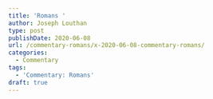 ```yaml
---
title: 'Romans '
author: Joseph Louthan
type: post
publishDate: 2020-06-08
url: /commentary-romans/x-2020-06-08-commentary-romans/
categories:
  - Commentary
tags:
  - 'Commentary: Romans'
draft: true
---
```

